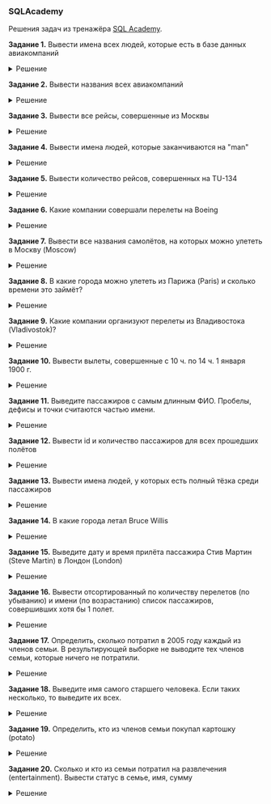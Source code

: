 ### SQLAcademy
Решения задач из тренажёра [SQL Academy](sql-academy.org).

**Задание 1.** Вывести имена всех людей, которые есть в базе данных авиакомпаний

<details>
	<summary>Решение</summary>
	
``` sql
SELECT name FROM Passenger
```

</details>

**Задание 2.** Вывести названия всеx авиакомпаний
<details>
	<summary>Решение</summary>

 ``` sql
SELECT name
FROM Company
```

</details>

**Задание 3.** Вывести все рейсы, совершенные из Москвы
<details>
	<summary>Решение</summary>

 ``` sql
SELECT *
FROM Trip
WHERE town_from = 'Moscow';
```

</details>

**Задание 4.** Вывести имена людей, которые заканчиваются на "man"
<details>
	<summary>Решение</summary>

 ``` sql
SELECT name
FROM Passenger
WHERE name LIKE '%man'
```
 
</details>

**Задание 5.** Вывести количество рейсов, совершенных на TU-134
<details>
	<summary>Решение</summary>

 ``` sql
SELECT COUNT(*) as count
FROM Trip
WHERE plane = 'TU-134'
```

</details>

**Задание 6.** Какие компании совершали перелеты на Boeing
<details>
	<summary>Решение</summary>

 ``` sql
SELECT DISTINCT name
FROM Trip
	JOIN Company on Trip.company = Company.id
WHERE plane = 'Boeing';
```

</details>

**Задание 7.** Вывести все названия самолётов, на которых можно улететь в Москву (Moscow)
<details>
	<summary>Решение</summary>

  ``` sql
SELECT DISTINCT plane
FROM Trip
WHERE town_to = 'Moscow'
```

</details>

**Задание 8.** В какие города можно улететь из Парижа (Paris) и сколько времени это займёт?
<details>
	<summary>Решение</summary>

  ``` sql
SELECT town_to,
	TIMEDIFF(time_in, time_out) as flight_time
from Trip
WHERE town_from = 'Paris'
```

</details>

**Задание 9.** Какие компании организуют перелеты из Владивостока (Vladivostok)?
<details>
	<summary>Решение</summary>

  ``` sql
SELECT Company.name
from Trip
	INNER JOIN Company on Trip.company = Company.id
WHERE town_from = 'Vladivostok'
```

</details>

**Задание 10.** Вывести вылеты, совершенные с 10 ч. по 14 ч. 1 января 1900 г.
<details>
	<summary>Решение</summary>

  ``` sql
SELECT *
FROM Trip
WHERE DATE(time_out) = '1900-01-01'
	AND TIME(time_out) BETWEEN '10:00:00' AND '14:00:00'
```

 </details>

 **Задание 11.** Выведите пассажиров с самым длинным ФИО. Пробелы, дефисы и точки считаются частью имени.
<details>
	<summary>Решение</summary>

  ``` sql
SELECT name
FROM Passenger
WHERE LENGTH(name) = (
		SELECT MAX(LENGTH(name))
		FROM Passenger
	)
```

 </details>
 
**Задание 12.** Вывести id и количество пассажиров для всех прошедших полётов
<details>
	<summary>Решение</summary>

  ``` sql
SELECT trip,
	COUNT(*) AS count
FROM Pass_in_trip
GROUP BY trip
```

 </details>

 **Задание 13.** Вывести имена людей, у которых есть полный тёзка среди пассажиров
<details>
	<summary>Решение</summary>

  ``` sql
SELECT name
FROM Passenger
GROUP BY name
HAVING COUNT(*) > 1
```

 </details>

 **Задание 14.** В какие города летал Bruce Willis
<details>
	<summary>Решение</summary>

  ``` sql
SELECT town_to
FROM Trip t
	JOIN Pass_in_trip p ON t.id = p.trip
	JOIN Passenger ON p.passenger = Passenger.id
WHERE Passenger.name = 'Bruce Willis'
```

 </details>

 **Задание 15.** Выведите дату и время прилёта пассажира Стив Мартин (Steve Martin) в Лондон (London)
<details>
	<summary>Решение</summary>

  ``` sql
SELECT time_in
FROM Trip
	JOIN Pass_in_trip ON Trip.id = Pass_in_trip.trip
	JOIN Passenger ON Pass_in_trip.passenger = Passenger.id
WHERE name = 'Steve Martin'
	AND town_to = 'London'
```

 </details>

 **Задание 16.** Вывести отсортированный по количеству перелетов (по убыванию) и имени (по возрастанию) список пассажиров, совершивших хотя бы 1 полет.
<details>
	<summary>Решение</summary>

  ``` sql
SELECT name,
	COUNT(trip) AS count
FROM Passenger
	JOIN Pass_in_trip ON Passenger.id = Pass_in_trip.passenger
GROUP BY Passenger.name
HAVING count(*) >= 1
ORDER BY count DESC,
	name
```

 </details>

 **Задание 17.** Определить, сколько потратил в 2005 году каждый из членов семьи. В результирующей выборке не выводите тех членов семьи, которые ничего не потратили.
<details>
	<summary>Решение</summary>

  ``` sql
SELECT member_name,
	status,
	SUM(amount * unit_price) AS costs
FROM FamilyMembers
	JOIN Payments ON FamilyMembers.member_id = Payments.family_member
WHERE YEAR(date) = 2005
GROUP BY member_name,
	status
```

 </details>

  **Задание 18.** Выведите имя самого старшего человека. Если таких несколько, то выведите их всех.
<details>
	<summary>Решение</summary>

  ``` sql
SELECT member_name
FROM FamilyMembers
WHERE birthday = (
		SELECT MIN(birthday)
		FROM FamilyMembers
	)
```

 </details>

  **Задание 19.** Определить, кто из членов семьи покупал картошку (potato)
<details>
	<summary>Решение</summary>

  ``` sql
SELECT DISTINCT status
FROM FamilyMembers f
	JOIN Payments p ON f.member_id = p.family_member
	JOIN Goods g ON p.good = g.good_id
WHERE good_name = 'potato'
```

 </details>

  **Задание 20.** Сколько и кто из семьи потратил на развлечения (entertainment). Вывести статус в семье, имя, сумму
<details>
	<summary>Решение</summary>

  ``` sql
SELECT status,
	member_name,
	SUM(unit_price * amount) AS costs
FROM FamilyMembers f
	JOIN Payments p ON f.member_id = p.family_member
	JOIN Goods g ON p.good = g.good_id
	JOIN GoodTypes gt ON g.type = gt.good_type_id
GROUP BY status,
	member_name,
	good_type_name
HAVING good_type_name = 'entertainment'
```

 </details>

 
